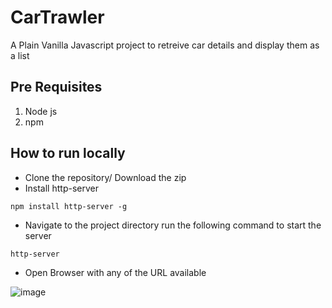 # CarTrawler

A Plain Vanilla Javascript project to retreive car details and display them as a list


## Pre Requisites

1. Node js
2. npm

## How to run locally

- Clone the repository/ Download the zip
- Install http-server 
```
npm install http-server -g
```
- Navigate to the project directory run the following command to start the server
```
http-server
```

- Open Browser with any of the URL available

![image](https://user-images.githubusercontent.com/13178528/132086928-33b2cd8e-3f96-425a-b3c6-e5aa9d35fdb2.png)
